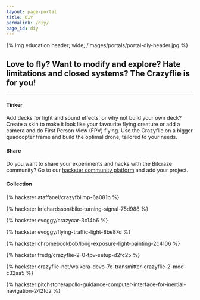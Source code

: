 ```yaml
---
layout: page-portal
title: DIY
permalink: /diy/
page_id: diy
---
```


{% img education header; wide; /images/portals/portal-diy-header.jpg %}

## Love to fly? Want to modify and explore? Hate limitations and closed systems? The Crazyflie is for you!
------

#### Tinker
Add decks for light and sound effects, or why not build your own deck? Create a
skin to make it look like your favourite flying creature or add a camera and
do First Person View (FPV) flying. Use the Crazyflie on a bigger quadcopter frame and build
the optimal drone, tailored to your needs.

#### Share

Do you want to share your experiments and hacks with the Bitcraze community? Go to our [hackster community platform](https://www.hackster.io/bitcraze) and add your project.

#### Collection

{% hackster ataffanel/crazyfblimp-6a081b %}

{% hackster krichardsson/bike-turning-signal-75d988 %}

{% hackster evoggy/crazycar-3c14b6 %}

{% hackster evoggy/flying-traffic-light-8be87d %}

{% hackster chromebookbob/long-exposure-light-painting-2c4106 %}

{% hackster fredg/crazyflie-2-0-fpv-setup-d2fc25 %}

{% hackster crazyflie-net/walkera-devo-7e-transmitter-crazyflie-2-mod-c32aa5 %}

{% hackster pitchstone/apollo-guidance-computer-interface-for-inertial-navigation-242fd2 %}


